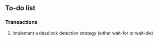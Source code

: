 ## To-do list

### Transactions
1. Implement a deadlock detection strategy (either wait-for or wait-die)
